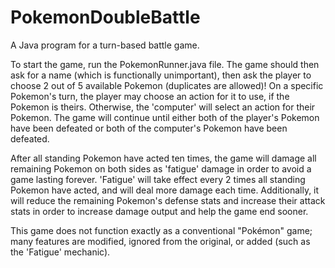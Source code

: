 # PokemonDoubleBattle
A Java program for a turn-based battle game.

To start the game, run the PokemonRunner.java file. 
The game should then ask for a name (which is functionally unimportant), then ask the player to choose 2 out of 5 available Pokemon (duplicates are allowed)!
On a specific Pokemon's turn, the player may choose an action for it to use, if the Pokemon is theirs. Otherwise, the 'computer' will select an action for their Pokemon.
The game will continue until either both of the player's Pokemon have been defeated or both of the computer's Pokemon have been defeated.

After all standing Pokemon have acted ten times, the game will damage all remaining Pokemon on both sides as 'fatigue' damage in order to avoid a game lasting forever.
'Fatigue' will take effect every 2 times all standing Pokemon have acted, and will deal more damage each time. Additionally, it will reduce the remaining Pokemon's defense stats and increase their attack stats in order to increase damage output and help the game end sooner.

This game does not function exactly as a conventional "Pokémon" game; many features are modified, ignored from the original, or added (such as the 'Fatigue' mechanic).
